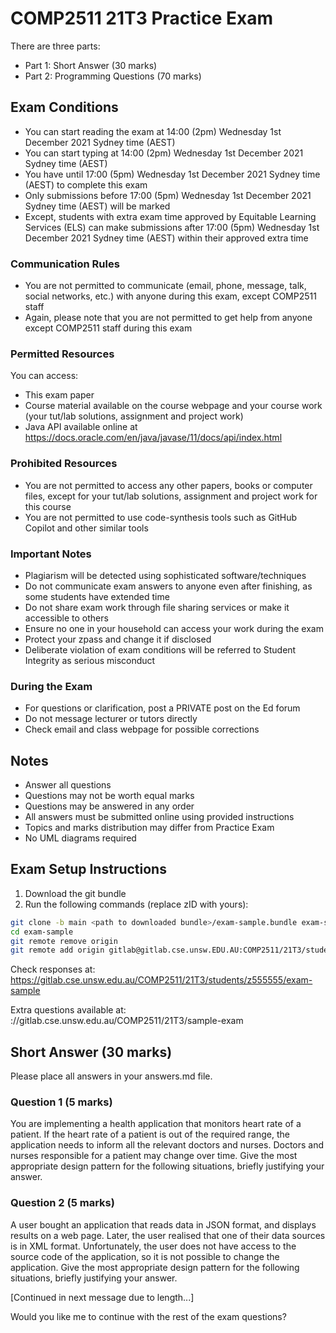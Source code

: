 
# COMP2511 21T3 Practice Exam

There are three parts:
- Part 1: Short Answer (30 marks)
- Part 2: Programming Questions (70 marks)

## Exam Conditions

- You can start reading the exam at 14:00 (2pm) Wednesday 1st December 2021 Sydney time (AEST)
- You can start typing at 14:00 (2pm) Wednesday 1st December 2021 Sydney time (AEST)
- You have until 17:00 (5pm) Wednesday 1st December 2021 Sydney time (AEST) to complete this exam
- Only submissions before 17:00 (5pm) Wednesday 1st December 2021 Sydney time (AEST) will be marked
- Except, students with extra exam time approved by Equitable Learning Services (ELS) can make submissions after 17:00 (5pm) Wednesday 1st December 2021 Sydney time (AEST) within their approved extra time

### Communication Rules
- You are not permitted to communicate (email, phone, message, talk, social networks, etc.) with anyone during this exam, except COMP2511 staff
- Again, please note that you are not permitted to get help from anyone except COMP2511 staff during this exam

### Permitted Resources
You can access:
- This exam paper
- Course material available on the course webpage and your course work (your tut/lab solutions, assignment and project work)
- Java API available online at https://docs.oracle.com/en/java/javase/11/docs/api/index.html

### Prohibited Resources
- You are not permitted to access any other papers, books or computer files, except for your tut/lab solutions, assignment and project work for this course
- You are not permitted to use code-synthesis tools such as GitHub Copilot and other similar tools

### Important Notes
- Plagiarism will be detected using sophisticated software/techniques
- Do not communicate exam answers to anyone even after finishing, as some students have extended time
- Do not share exam work through file sharing services or make it accessible to others
- Ensure no one in your household can access your work during the exam
- Protect your zpass and change it if disclosed
- Deliberate violation of exam conditions will be referred to Student Integrity as serious misconduct

### During the Exam
- For questions or clarification, post a PRIVATE post on the Ed forum
- Do not message lecturer or tutors directly
- Check email and class webpage for possible corrections

## Notes
- Answer all questions
- Questions may not be worth equal marks
- Questions may be answered in any order
- All answers must be submitted online using provided instructions
- Topics and marks distribution may differ from Practice Exam
- No UML diagrams required

## Exam Setup Instructions

1. Download the git bundle
2. Run the following commands (replace zID with yours):
```bash
git clone -b main <path to downloaded bundle>/exam-sample.bundle exam-sample
cd exam-sample
git remote remove origin
git remote add origin gitlab@gitlab.cse.unsw.EDU.AU:COMP2511/21T3/students/z555555/exam-sample.git
```

Check responses at: https://gitlab.cse.unsw.edu.au/COMP2511/21T3/students/z555555/exam-sample

Extra questions available at: ://gitlab.cse.unsw.edu.au/COMP2511/21T3/sample-exam

## Short Answer (30 marks)

Please place all answers in your answers.md file.

### Question 1 (5 marks)
You are implementing a health application that monitors heart rate of a patient. If the heart rate of a patient is out of the required range, the application needs to inform all the relevant doctors and nurses. Doctors and nurses responsible for a patient may change over time. Give the most appropriate design pattern for the following situations, briefly justifying your answer.

### Question 2 (5 marks)
A user bought an application that reads data in JSON format, and displays results on a web page. Later, the user realised that one of their data sources is in XML format. Unfortunately, the user does not have access to the source code of the application, so it is not possible to change the application. Give the most appropriate design pattern for the following situations, briefly justifying your answer.

[Continued in next message due to length...]

Would you like me to continue with the rest of the exam questions?
